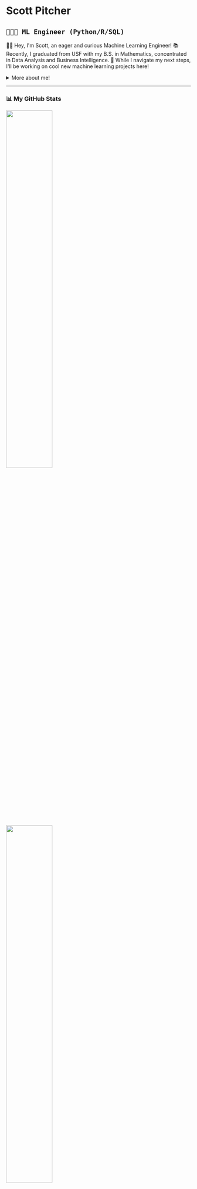 <h1> Scott Pitcher </h1>

## `👨🏻‍💻 ML Engineer (Python/R/SQL)` ##
<p>  
👋🏼 Hey, I'm Scott, an eager and curious Machine Learning Engineer!
📚 Recently, I graduated from USF with my B.S. in Mathematics, concentrated in Data Analysis and Business Intelligence.
👣 While I navigate my next steps, I'll be working on cool new machine learning projects here! 

<div>
<details>
  <summary> More about me! </summary>

- 🔭 Currently exploring new **machine learning tools**

- 🌱 

- 💬 Ask me about ****

- 👥 Connect with me on [LinkedIn!](https://www.linkedin.com/in/scottpitcher1)

</details>
  
</p>

---
### 📊 My GitHub Stats

<a href ="https://github.com/scottpitcher"> <img width = "50%" src = "https://github-readme-stats.vercel.app/api?username=scottpitcher&show_icons=true&theme=vue-dark"> </a>
<a href ="https://github.com/scottpitcher"> <img width = "50%" src = "https://streak-stats.demolab.com?user=scottpitcher&theme=nordfox&border_radius=0"> </a>

---
#

